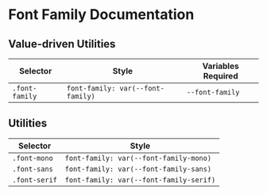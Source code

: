 # Font Family Documentation

## Value-driven Utilities

| Selector       | Style                             | Variables Required |
| -------------- | --------------------------------- | ------------------ |
| `.font-family` | `font-family: var(--font-family)` | `--font-family`    |

## Utilities

| Selector      | Style                                   |
| ------------- | --------------------------------------- |
| `.font-mono`  | `font-family: var(--font-family-mono)`  |
| `.font-sans`  | `font-family: var(--font-family-sans)`  |
| `.font-serif` | `font-family: var(--font-family-serif)` |
